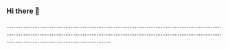 ### Hi there 👋

....................................................................................................................................................................................................................................................................................................................